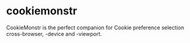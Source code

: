 # cookiemonstr
CookieMonstr is the perfect companion for Cookie preference selection cross-browser, -device and -viewport. 

